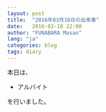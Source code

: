 ```yaml
---
layout: post
title:  "2016年03月18日の出来事"
date:   2016-03-18 22:00
author: "FUNABARA Masao"
lang: "ja"
categories: blog
tags: diary
---
```


本日は、

* アルバイト

を行いました。
